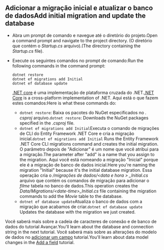 ## <a name="add-initial-migration-and-update-the-database"></a><span data-ttu-id="2be44-101">Adicionar a migração inicial e atualizar o banco de dados</span><span class="sxs-lookup"><span data-stu-id="2be44-101">Add initial migration and update the database</span></span>

* <span data-ttu-id="2be44-102">Abra um prompt de comando e navegue até o diretório do projeto.</span><span class="sxs-lookup"><span data-stu-id="2be44-102">Open a command prompt and navigate to the project directory.</span></span> <span data-ttu-id="2be44-103">(O diretório que contém o *Startup.cs* arquivo).</span><span class="sxs-lookup"><span data-stu-id="2be44-103">(The directory containing the *Startup.cs* file).</span></span>

* <span data-ttu-id="2be44-104">Execute os seguintes comandos no prompt de comando:</span><span class="sxs-lookup"><span data-stu-id="2be44-104">Run the following commands in the command prompt:</span></span>

  ```console
  dotnet restore
  dotnet ef migrations add Initial
  dotnet ef database update
  ```
  
  <span data-ttu-id="2be44-105">[.NET core](https://docs.microsoft.com/dotnet/core/tools/index) é uma implementação de plataforma cruzada do .NET.</span><span class="sxs-lookup"><span data-stu-id="2be44-105">[.NET Core](https://docs.microsoft.com/dotnet/core/tools/index) is a cross-platform implementation of .NET.</span></span> <span data-ttu-id="2be44-106">Aqui está o que fazem estes comandos:</span><span class="sxs-lookup"><span data-stu-id="2be44-106">Here is what these commands do:</span></span>

  * <span data-ttu-id="2be44-107">`dotnet restore`: Baixa os pacotes do NuGet especificados no *. csproj* arquivo.</span><span class="sxs-lookup"><span data-stu-id="2be44-107">`dotnet restore`: Downloads the NuGet packages specified in the *.csproj* file.</span></span>
  * <span data-ttu-id="2be44-108">`dotnet ef migrations add Initial`Executa o comando de migrações de CLI do Entity Framework .NET Core e cria a migração inicial.</span><span class="sxs-lookup"><span data-stu-id="2be44-108">`dotnet ef migrations add Initial` Runs the Entity Framework .NET Core CLI migrations command and creates the initial migration.</span></span> <span data-ttu-id="2be44-109">O parâmetro depois de "Adicionar" é um nome que você atribui para a migração.</span><span class="sxs-lookup"><span data-stu-id="2be44-109">The parameter after "add" is a name that you assign to the migration.</span></span> <span data-ttu-id="2be44-110">Aqui você está nomeando a migração "Inicial" porque ele é a migração de banco de dados inicial.</span><span class="sxs-lookup"><span data-stu-id="2be44-110">Here you're naming the migration "Initial" because it's the initial database migration.</span></span> <span data-ttu-id="2be44-111">Essa operação cria o */migrações de dados/\<data e hora > _Initial.cs* arquivo que contém os comandos de migração para adicionar o *filme* tabela no banco de dados.</span><span class="sxs-lookup"><span data-stu-id="2be44-111">This operation creates the *Data/Migrations/\<date-time>_Initial.cs* file containing the migration commands to add the *Movie* table to the database.</span></span>
  * <span data-ttu-id="2be44-112">`dotnet ef database update`Atualiza o banco de dados com a migração que acabamos de criar.</span><span class="sxs-lookup"><span data-stu-id="2be44-112">`dotnet ef database update`  Updates the database with the migration we just created.</span></span>

<span data-ttu-id="2be44-113">Você saberá mais sobre a cadeia de caracteres de conexão e de banco de dados do tutorial Avançar.</span><span class="sxs-lookup"><span data-stu-id="2be44-113">You'll learn about the database and connection string in the next tutorial.</span></span> <span data-ttu-id="2be44-114">Você saberá mais sobre as alterações do modelo de dados no [adicionar um campo](xref:tutorials/first-mvc-app/new-field) tutorial.</span><span class="sxs-lookup"><span data-stu-id="2be44-114">You'll learn about data model changes in the [Add a field](xref:tutorials/first-mvc-app/new-field) tutorial.</span></span>
